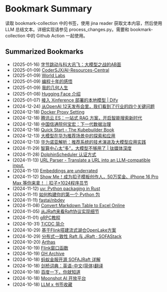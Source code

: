 # Bookmark Summary 
读取 bookmark-collection 中的书签，使用 jina reader 获取文本内容，然后使用 LLM 总结文本。详细实现请参见 process_changes.py。需要和 bookmark-collection 中的 Github Action 一起使用。
    
## Summarized Bookmarks
- (2025-01-16) [字节跳动与科大讯飞：大模型之战的AB面](202501/2025-01-16-%E5%AD%97%E8%8A%82%E8%B7%B3%E5%8A%A8%E4%B8%8E%E7%A7%91%E5%A4%A7%E8%AE%AF%E9%A3%9E%EF%BC%9A%E5%A4%A7%E6%A8%A1%E5%9E%8B%E4%B9%8B%E6%88%98%E7%9A%84ab%E9%9D%A2.md)
- (2025-01-09) [CoderSJX/AI-Resources-Central](202501/2025-01-09-codersjx-ai-resources-central.md)
- (2025-01-09) [World Labs](202501/2025-01-09-world-labs.md)
- (2025-01-09) [编程十年的感悟](202501/2025-01-09-%E7%BC%96%E7%A8%8B%E5%8D%81%E5%B9%B4%E7%9A%84%E6%84%9F%E6%82%9F.md)
- (2025-01-09) [我的几何人生](202501/2025-01-09-%E6%88%91%E7%9A%84%E5%87%A0%E4%BD%95%E4%BA%BA%E7%94%9F.md)
- (2025-01-08) [Hugging Face 介绍](202501/2025-01-08-hugging-face-%E4%BB%8B%E7%BB%8D.md)
- (2025-01-07) [接入 Xinference 部署的本地模型 | Dify](202501/2025-01-07-%E6%8E%A5%E5%85%A5-xinference-%E9%83%A8%E7%BD%B2%E7%9A%84%E6%9C%AC%E5%9C%B0%E6%A8%A1%E5%9E%8B-dify.md)
- (2024-12-24) [从OpenAI 12天发布会里，我们看到了行业的四个关键问题](202412/2024-12-24-%E4%BB%8Eopenai-12%E5%A4%A9%E5%8F%91%E5%B8%83%E4%BC%9A%E9%87%8C%EF%BC%8C%E6%88%91%E4%BB%AC%E7%9C%8B%E5%88%B0%E4%BA%86%E8%A1%8C%E4%B8%9A%E7%9A%84%E5%9B%9B%E4%B8%AA%E5%85%B3%E9%94%AE%E9%97%AE%E9%A2%98.md)
- (2024-12-18) [Docker Proxy Setting](202412/2024-12-18-docker-proxy-setting.md)
- (2024-12-18) [腾讯云 ES：一站式 RAG 方案，开启智能搜索新时代](202412/2024-12-18-%E8%85%BE%E8%AE%AF%E4%BA%91-es%EF%BC%9A%E4%B8%80%E7%AB%99%E5%BC%8F-rag-%E6%96%B9%E6%A1%88%EF%BC%8C%E5%BC%80%E5%90%AF%E6%99%BA%E8%83%BD%E6%90%9C%E7%B4%A2%E6%96%B0%E6%97%B6%E4%BB%A3.md)
- (2024-12-18) [中国信通院何宝宏：下一代数据治理](202412/2024-12-18-%E4%B8%AD%E5%9B%BD%E4%BF%A1%E9%80%9A%E9%99%A2%E4%BD%95%E5%AE%9D%E5%AE%8F%EF%BC%9A%E4%B8%8B%E4%B8%80%E4%BB%A3%E6%95%B0%E6%8D%AE%E6%B2%BB%E7%90%86.md)
- (2024-12-18) [Quick Start - The Kubebuilder Book](202412/2024-12-18-quick-start---the-kubebuilder-book.md)
- (2024-12-13) [大模型在华为推荐场景中的探索和应用](202412/2024-12-13-%E5%A4%A7%E6%A8%A1%E5%9E%8B%E5%9C%A8%E5%8D%8E%E4%B8%BA%E6%8E%A8%E8%8D%90%E5%9C%BA%E6%99%AF%E4%B8%AD%E7%9A%84%E6%8E%A2%E7%B4%A2%E5%92%8C%E5%BA%94%E7%94%A8.md)
- (2024-12-13) [华为诺亚解析：推荐系统的技术演进及大模型应用实践](202412/2024-12-13-%E5%8D%8E%E4%B8%BA%E8%AF%BA%E4%BA%9A%E8%A7%A3%E6%9E%90%EF%BC%9A%E6%8E%A8%E8%8D%90%E7%B3%BB%E7%BB%9F%E7%9A%84%E6%8A%80%E6%9C%AF%E6%BC%94%E8%BF%9B%E5%8F%8A%E5%A4%A7%E6%A8%A1%E5%9E%8B%E5%BA%94%E7%94%A8%E5%AE%9E%E8%B7%B5.md)
- (2024-11-29) [智算中心太“多”，大模型不够用了 | 钛媒体深度](202411/2024-11-29-%E6%99%BA%E7%AE%97%E4%B8%AD%E5%BF%83%E5%A4%AA%E2%80%9C%E5%A4%9A%E2%80%9D%EF%BC%8C%E5%A4%A7%E6%A8%A1%E5%9E%8B%E4%B8%8D%E5%A4%9F%E7%94%A8%E4%BA%86-%E9%92%9B%E5%AA%92%E4%BD%93%E6%B7%B1%E5%BA%A6.md)
- (2024-11-28) [DolphinScheduler 认证方式](202411/2024-11-28-dolphinscheduler-%E8%AE%A4%E8%AF%81%E6%96%B9%E5%BC%8F.md)
- (2024-11-13) [URL Parser - Translate a URL into an LLM-compatible input.](202411/2024-11-13-url-parser---translate-a-url-into-an-llm-compatible-input..md)
- (2024-11-13) [Embeddings are underrated](202411/2024-11-13-embeddings-are-underrated.md)
- (2024-11-12) [Show Me！成为扣子模板创作人，50万奖金、iPhone 16 Pro Max 等你来拿！｜扣子×1024程序员节](202411/2024-11-12-show-me%EF%BC%81%E6%88%90%E4%B8%BA%E6%89%A3%E5%AD%90%E6%A8%A1%E6%9D%BF%E5%88%9B%E4%BD%9C%E4%BA%BA%EF%BC%8C50%E4%B8%87%E5%A5%96%E9%87%91%E3%80%81iphone-16-pro-max-%E7%AD%89%E4%BD%A0%E6%9D%A5%E6%8B%BF%EF%BC%81%EF%BD%9C%E6%89%A3%E5%AD%90%C3%971024%E7%A8%8B%E5%BA%8F%E5%91%98%E8%8A%82.md)
- (2024-11-12) [uv: Python packaging in Rust](202411/2024-11-12-uv-python-packaging-in-rust.md)
- (2024-11-11) [如何构建你的第一个 Python 包](202411/2024-11-11-%E5%A6%82%E4%BD%95%E6%9E%84%E5%BB%BA%E4%BD%A0%E7%9A%84%E7%AC%AC%E4%B8%80%E4%B8%AA-python-%E5%8C%85.md)
- (2024-11-11) [fastai/nbdev](202411/2024-11-11-fastai-nbdev.md)
- (2024-11-08) [Convert Markdown Table to Excel Online](202411/2024-11-08-convert-markdown-table-to-excel-online.md)
- (2024-11-05) [从JRaft来看Raft协议实现细节](202411/2024-11-05-%E4%BB%8Ejraft%E6%9D%A5%E7%9C%8Braft%E5%8D%8F%E8%AE%AE%E5%AE%9E%E7%8E%B0%E7%BB%86%E8%8A%82.md)
- (2024-11-01) [gRPC教程](202411/2024-11-01-grpc%E6%95%99%E7%A8%8B.md)
- (2024-10-31) [TiCDC 简介](202410/2024-10-31-ticdc-%E7%AE%80%E4%BB%8B.md)
- (2024-10-29) [基于Flink搭建流式湖仓OpenLake方案](202410/2024-10-29-%E5%9F%BA%E4%BA%8Eflink%E6%90%AD%E5%BB%BA%E6%B5%81%E5%BC%8F%E6%B9%96%E4%BB%93openlake%E6%96%B9%E6%A1%88.md)
- (2024-10-29) [分布式一致性 Raft 与 JRaft · SOFAStack](202410/2024-10-29-%E5%88%86%E5%B8%83%E5%BC%8F%E4%B8%80%E8%87%B4%E6%80%A7-raft-%E4%B8%8E-jraft-%C2%B7-sofastack.md)
- (2024-10-20) [Arthas](202410/2024-10-20-arthas.md)
- (2024-10-19) [Flink窗口函数](202410/2024-10-19-flink%E7%AA%97%E5%8F%A3%E5%87%BD%E6%95%B0.md)
- (2024-10-19) [GH Archive](202410/2024-10-19-gh-archive.md)
- (2024-10-18) [蚂蚁金服开源 SOFAJRaft 详解](202410/2024-10-18-%E8%9A%82%E8%9A%81%E9%87%91%E6%9C%8D%E5%BC%80%E6%BA%90-sofajraft-%E8%AF%A6%E8%A7%A3.md)
- (2024-10-18) [剑桥词典：英语-中文(简体)翻译](202410/2024-10-18-%E5%89%91%E6%A1%A5%E8%AF%8D%E5%85%B8%EF%BC%9A%E8%8B%B1%E8%AF%AD-%E4%B8%AD%E6%96%87%28%E7%AE%80%E4%BD%93%29%E7%BF%BB%E8%AF%91.md)
- (2024-10-18) [百度一下，你就知道](202410/2024-10-18-%E7%99%BE%E5%BA%A6%E4%B8%80%E4%B8%8B%EF%BC%8C%E4%BD%A0%E5%B0%B1%E7%9F%A5%E9%81%93.md)
- (2024-10-18) [Moonshot AI 开放平台](202410/2024-10-18-moonshot-ai-%E5%BC%80%E6%94%BE%E5%B9%B3%E5%8F%B0.md)
- (2024-10-18) [LLM x 书签收藏](202410/2024-10-18-llm-x-%E4%B9%A6%E7%AD%BE%E6%94%B6%E8%97%8F.md)

